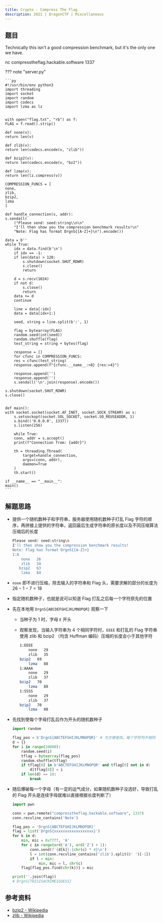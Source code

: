 ```yaml
---
title: Crypto - Compress The Flag
description: 2021 | DragonCTF | Miscellaneous
---
```


## 题目

Technically this isn't a good compression benchmark, but it's the only one we have.

nc compresstheflag.hackable.software 1337

??? note "server.py"

    ```py
    #!/usr/bin/env python3
    import threading
    import socket
    import random
    import codecs
    import lzma as lz


    with open("flag.txt", "rb") as f:
    FLAG = f.read().strip()

    def none(v):
    return len(v)

    def zlib(v):
    return len(codecs.encode(v, "zlib"))

    def bzip2(v):
    return len(codecs.encode(v, "bz2"))

    def lzma(v):
    return len(lz.compress(v))

    COMPRESSION_FUNCS = [
    none,
    zlib,
    bzip2,
    lzma
    ]

    def handle_connection(s, addr):
    s.sendall(
        ("Please send: seed:string\\n\n"
        "I'll then show you the compression benchmark results!\n"
        "Note: Flag has format DrgnS{[A-Z]+}\n").encode())

    data = b''
    while True:
        idx = data.find(b'\n')
        if idx == -1:
        if len(data) > 128:
            s.shutdown(socket.SHUT_RDWR)
            s.close()
            return

        d = s.recv(1024)
        if not d:
            s.close()
            return
        data += d
        continue

        line = data[:idx]
        data = data[idx+1:]

        seed, string = line.split(b':', 1)

        flag = bytearray(FLAG)
        random.seed(int(seed))
        random.shuffle(flag)
        test_string = string + bytes(flag)

        response = []
        for cfunc in COMPRESSION_FUNCS:
        res = cfunc(test_string)
        response.append(f"{cfunc.__name__:>8} {res:>4}")

        response.append('')
        response.append('')
        s.sendall('\n'.join(response).encode())

    s.shutdown(socket.SHUT_RDWR)
    s.close()


    def main():
    with socket.socket(socket.AF_INET, socket.SOCK_STREAM) as s:
        s.setsockopt(socket.SOL_SOCKET, socket.SO_REUSEADDR, 1)
        s.bind(('0.0.0.0', 1337))
        s.listen(256)

        while True:
        conn, addr = s.accept()
        print(f"Connection from: {addr}")

        th = threading.Thread(
            target=handle_connection,
            args=(conn, addr),
            daemon=True
        )
        th.start()

    if __name__ == "__main__":
    main()
    ```

## 解题思路

- 提供一个随机数种子和字符串，服务器使用随机数种子打乱 Flag 字符的顺序，再拼接上提供的字符串，返回最后生成字符串的原长度以及不同压缩算法压缩后的长度

    ```bash
    Please send: seed:string\n
    I'll then show you the compression benchmark results!
    Note: Flag has format DrgnS{[A-Z]+}
    1:A
        none   26
        zlib   34
       bzip2   63
        lzma   84
    ```

- `none` 即不进行压缩，除去输入的字符串和 Flag 头，需要求解的部分的长度为 $26 - 1 - 7 = 18$
- 指定随机数种子，也就是说可以知道 Flag 打乱之后每一个字符原先的位置
- 先在本地用 `DrgnS{ABCDEFGHIJKLMNOPQR}` 观察一下
    - 当种子为 1 时，字母 `E` 开头
    - 观察发现，当输入字符串为 4 个相同字符时，`EEEE` 和打乱的 Flag 字符串使用 zlib 和 bzip2 （均含 Huffman 编码）压缩的长度会小于其他字符

        ```bash
        1:EEEE
            none   29
            zlib   35
        bzip2   69
            lzma   88
        1:AAAA
            none   29
            zlib   37
        bzip2   70
            lzma   88
        1:SSSS
            none   29
            zlib   37
        bzip2   70
            lzma   88
        ```

- 先找到使每个字母打乱后作为开头的随机数种子

    ```py
    import random

    flag_pos = b'DrgnS{ABCTEFGHIJKLMNOPQR}' # 为方便查找，每个字符均不相同
    d = {}
    for i in range(10000):
        random.seed(i)
        tflag = bytearray(flag_pos)
        random.shuffle(tflag)
        if tflag[0] in b'ABCTEFGHIJKLMNOPQR' and tflag[0] not in d:
            d[tflag[0]] = i
        if len(d) == 18:
            break
    ```

- 随后爆破每一个字母（有一定的运气成分，如果随机数种子没选好，导致打乱的 Flag 开头是连续字母就难以直接根据长度判断了）

    ```py
    import pwn

    conn = pwn.remote("compresstheflag.hackable.software", 1337)
    conn.recvline_contains('Note')

    flag_pos = 'DrgnS{ABCTEFGHIJKLMNOPQR}'
    flag = list('DrgnS{xxxxxxxxxxxxxxxxxx}')
    for k in d:
        min, mic = 0xffff, 'A'
        for c in range(ord('A'), ord('Z') + 1):
            conn.send(f'{d[k]}:{chr(c) * 4}\n')
            l = int(conn.recvline_contains('zlib').split(b' ')[-1])
            if l < min:
                min, mic = l, chr(c)
        flag[flag_pos.find(chr(k))] = mic

    print(''.join(flag))
    # DrgnS{THISISACRIMEIGUESS}
    ```

## 参考资料

- [bzip2 - Wikipedia](https://en.wikipedia.org/wiki/Bzip2)
- [zlib - Wikipedia](https://en.wikipedia.org/wiki/Zlib)